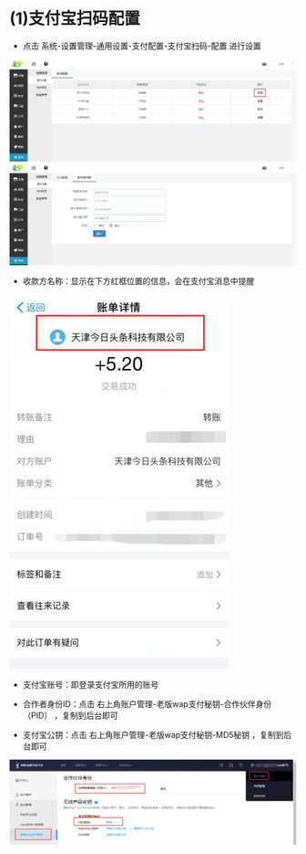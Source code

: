 # (1)支付宝扫码配置

* 点击 系统-设置管理-通用设置-支付配置-支付宝扫码-配置 进行设置

![](images/screenshot_1554802859670.jpg)
![](images/screenshot_1554802862256.jpg)

* 收款方名称：显示在下方红框位置的信息，会在支付宝消息中提醒

![](images/screenshot_1554802870674.jpg)

*   支付宝账号：即登录支付宝所用的账号

*   合作者身份ID：点击 右上角账户管理-老版wap支付秘钥-合作伙伴身份（PID） ，复制到后台即可

*   支付宝公钥：点击 右上角账户管理-老版wap支付秘钥-MD5秘钥 ，复制到后台即可

![](images/screenshot_1554802881293.jpg)
